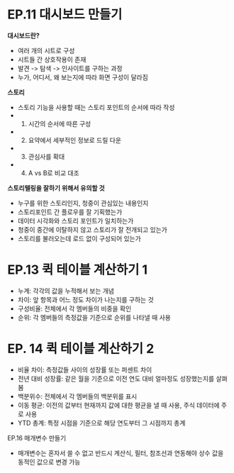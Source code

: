 # EP.11 대시보드 만들기

**대시보드란?**
- 여러 개의 시트로 구성
- 시트들 간 상호작용이 존재
- 발견 -> 탐색 -> 인사이트를 구하는 과정 
- 누가, 어디서, 왜 보는지에 따라 화면 구성이 달라짐

**스토리**
- 스토리 기능을 사용할 때는 스토리 포인트의 순서에 따라 작성
- 1. 시간의 순서에 따른 구성
- 2. 요약에서 세부적인 정보로 드릴 다운
- 3. 관심사를 확대
- 4. A vs B로 비교 대조

**스토리텔링을 잘하기 위해서 유의할 것**
- 누구를 위한 스토리인지, 청중이 관심있는 내용인지
- 스토리포인트 간 플로우를 잘 기획했는가
- 데이터 시각화와 스토리 포인트가 일치하는가
- 청중이 중간에 이탈하지 않고 스토리가 잘 전개되고 있는가
- 스토리를 불러오는데 로드 없이 구성되어 있는가

# EP.13 퀵 테이블 계산하기 1
- 누계: 각각의 값을 누적해서 보는 개념
- 차이: 앞 항목과 어느 정도 차이가 나는지를 구하는 것
- 구성비율: 전체에서 각 멤버들의 비중을 확인
- 순위: 각 멤버들의 측정값을 기준으로 순위를 나타낼 때 사용 

# EP. 14 퀵 테이블 계산하기 2
- 비율 차이: 측정값들 사이의 성장률 또는 퍼센트 차이
- 전년 대비 성장률: 같은 월을 기준으로 이전 연도 대비 얼마정도 성장했는지를 살펴봄
- 백분위수: 전체에서 각 멤버들의 백분위를 표시
- 이동 평균: 이전의 값부터 현재까지 값에 대한 평균을 낼 때 사용, 주식 데이터에 주로 사용 
- YTD 총계: 특정 시점을 기준으로 해당 연도부터 그 시점까지 총계 

EP.16 매개변수 만들기
- 매개변수는 혼자서 쓸 수 없고 반드시 계산식, 필터, 참조선과 연동해야 상수 값을 동적인 값으로 변경 가능

